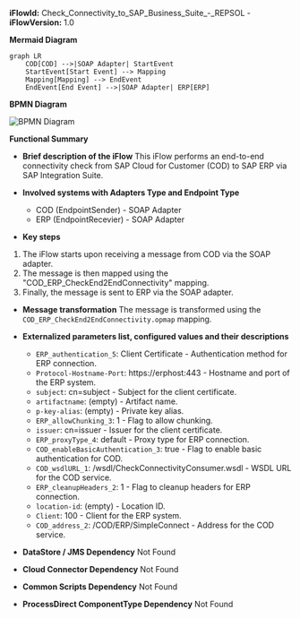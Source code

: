 **iFlowId:** Check_Connectivity_to_SAP_Business_Suite_-_REPSOL - **iFlowVersion:** 1.0

**Mermaid Diagram**
```mermaid
graph LR
    COD[COD] -->|SOAP Adapter| StartEvent
    StartEvent[Start Event] --> Mapping
    Mapping[Mapping] --> EndEvent
    EndEvent[End Event] -->|SOAP Adapter| ERP[ERP]
```
**BPMN Diagram**

![BPMN Diagram](./Check_Connectivity_to_SAP_Business_Suite_-_REPSOL-1.0.4.png "BPMN Diagram")

**Functional Summary**
- **Brief description of the iFlow**
This iFlow performs an end-to-end connectivity check from SAP Cloud for Customer (COD) to SAP ERP via SAP Integration Suite.

- **Involved systems with Adapters Type and Endpoint Type**
    - COD (EndpointSender) - SOAP Adapter
    - ERP (EndpointRecevier) - SOAP Adapter

- **Key steps**
1. The iFlow starts upon receiving a message from COD via the SOAP adapter.
2. The message is then mapped using the "COD_ERP_CheckEnd2EndConnectivity" mapping.
3. Finally, the message is sent to ERP via the SOAP adapter.

- **Message transformation**
The message is transformed using the `COD_ERP_CheckEnd2EndConnectivity.opmap` mapping.

- **Externalized parameters list, configured values and their descriptions**
    - `ERP_authentication_5`: Client Certificate - Authentication method for ERP connection.
    - `Protocol-Hostname-Port`: https\://erphost\:443 - Hostname and port of the ERP system.
    - `subject`: cn\=subject - Subject for the client certificate.
    - `artifactname`: (empty) - Artifact name.
    - `p-key-alias`: (empty) - Private key alias.
    - `ERP_allowChunking_3`: 1 - Flag to allow chunking.
    - `issuer`: cn\=issuer - Issuer for the client certificate.
    - `ERP_proxyType_4`: default - Proxy type for ERP connection.
    - `COD_enableBasicAuthentication_3`: true - Flag to enable basic authentication for COD.
    - `COD_wsdlURL_1`: /wsdl/CheckConnectivityConsumer.wsdl - WSDL URL for the COD service.
    - `ERP_cleanupHeaders_2`: 1 - Flag to cleanup headers for ERP connection.
    - `location-id`: (empty) - Location ID.
    - `Client`: 100 - Client for the ERP system.
    - `COD_address_2`: /COD/ERP/SimpleConnect - Address for the COD service.

- **DataStore / JMS Dependency**
Not Found

- **Cloud Connector Dependency**
Not Found

- **Common Scripts Dependency**
Not Found

- **ProcessDirect ComponentType Dependency**
Not Found